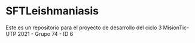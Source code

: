 # SFTLeishmaniasis
Este es un repositorio para el proyecto de desarrollo del ciclo 3 MisionTic-UTP 2021 - Grupo 74 - ID 6
